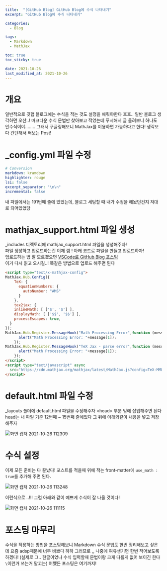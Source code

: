 ```yaml
---
title:  "[GitHub Blog] GitHub Blog에 수식 나타내기"
excerpt: "GitHub Blog에 수식 나타내기"

categories:
  - Blog

tags:
  - Markdown
  - MathJax

toc: true
toc_sticky: true

date: 2021-10-26
last_modified_at: 2021-10-26
---
```


# 개요
일반적으로 깃헙 블로그에는 수식을 적는 것도 설정을 해줘야한다 호호.. 일반 블로그 생각하면 오산..! 마크다운 수식 문법만 찾아보고 적었는데 푸시해서 글 올려보니 하나도 안수식이야........ 그래서 구글링해보니 MathJax를 이용하면 가능하다고 한다! 생각보다 간단해서 써보는 Post!

# _config.yml 파일 수정

```yml
# Conversion
markdown: kramdown
highlighter: rouge
lsi: false
excerpt_separator: "\n\n"
incremental: false
```

내 파일에서는 191번째 줄에 있었는데, 블로그 세팅할 때 내가 수정을 해놨던건지 저대로 되어있었당  

# mathjax_support.html 파일 생성
_includes 디렉토리에 mathjax_support.html 파일을 생성해주자!  
파일 생성하고 업로드하는건 이제 껌 ! 아래 코드로 파일을 만들고 업로드하자!   
업로드하는 법 잘 모르겠으면 [VSCode로 GitHub Blog 포스팅](https://kshway.github.io/blog/vscode/Blog-posting/)  
이거 다시 읽고 오시길..! 똑같은 방법으로 업로드 해주면 된다

```html
<script type="text/x-mathjax-config">
MathJax.Hub.Config({
    TeX: {
      equationNumbers: {
        autoNumber: "AMS"
      }
    },
    tex2jax: {
    inlineMath: [ ['$', '$'] ],
    displayMath: [ ['$$', '$$'] ],
    processEscapes: true,
  }
});
MathJax.Hub.Register.MessageHook("Math Processing Error",function (message) {
	  alert("Math Processing Error: "+message[1]);
	});
MathJax.Hub.Register.MessageHook("TeX Jax - parse error",function (message) {
	  alert("Math Processing Error: "+message[1]);
	});
</script>
<script type="text/javascript" async
  src="https://cdn.mathjax.org/mathjax/latest/MathJax.js?config=TeX-MML-AM_CHTML">
</script>
```

# default.html 파일 수정
_layouts 폴더에 default.html 파일을 수정해주자 \<head> 부분 밑에 삽입해주면 된다  
head는 내 파일 기준 12번째 ~ 15번째 줄에있다 그 뒤에 아래와같이 내용을 넣고 저장해주자  

![화면 캡처 2021-10-26 112309](https://user-images.githubusercontent.com/91586956/138798437-74bc011b-ae68-4c1c-a94b-df55ad97555d.png)  

# 수식 설정
이제 모든 준비는 다 끝났다! 포스트를 적을때 위에 적는 front-matter에 ``` use_math : true ```를 추가해 주면 된다.  

![화면 캡처 2021-10-26 113248](https://user-images.githubusercontent.com/91586956/138799010-c01557a6-d83a-4aa8-a051-85c3b4be19d7.png)  

이런식으로 ..!!! 그럼 아래와 같이 예쁘게 수식이 잘 나올 것이다!  

![화면 캡처 2021-10-26 111115](https://user-images.githubusercontent.com/91586956/138798667-62b69825-0b3f-4fcc-b48a-8c9ef57ea0f4.png)

# 포스팅 마무리
수식을 적용하는 방법을 포스팅해보니 Markdown 수식 문법도 한번 정리해보고 싶은데 요즘 adsp때문에 너무 바쁘다 하하 그러므로 ,, 나중에 여유생기면 한번 적어보도록 하겠다! (실제로 그.. 한글이었나 수식 입력할때 문법이랑 크게 다를게 없어 보이긴 한다 ```\```이런거 쓰는거 말고는) 어쨌든 포스팅은 여기까지!
